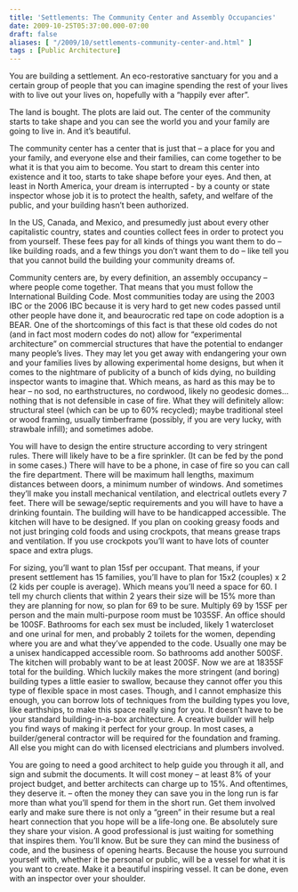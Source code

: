 ```yaml
---
title: 'Settlements: The Community Center and Assembly Occupancies'
date: 2009-10-25T05:37:00.000-07:00
draft: false
aliases: [ "/2009/10/settlements-community-center-and.html" ]
tags : [Public Architecture]
---
```


You are building a settlement. An eco-restorative sanctuary for you and a certain group of people that you can imagine spending the rest of your lives with to live out your lives on, hopefully with a “happily ever after”.  
  
The land is bought. The plots are laid out. The center of the community starts to take shape and you can see the world you and your family are going to live in. And it’s beautiful.  
  
The community center has a center that is just that – a place for you and your family, and everyone else and their families, can come together to be what it is that you aim to become. You start to dream this center into existence and it too, starts to take shape before your eyes. And then, at least in North America, your dream is interrupted - by a county or state inspector whose job it is to protect the health, safety, and welfare of the public, and your building hasn’t been authorized.  
  
In the US, Canada, and Mexico, and presumedly just about every other capitalistic country, states and counties collect fees in order to protect you from yourself. These fees pay for all kinds of things you want them to do – like building roads, and a few things you don’t want them to do – like tell you that you cannot build the building your community dreams of.  
  
Community centers are, by every definition, an assembly occupancy – where people come together. That means that you must follow the International Building Code. Most communities today are using the 2003 IBC or the 2006 IBC because it is very hard to get new codes passed until other people have done it, and beaurocratic red tape on code adoption is a BEAR. One of the shortcomings of this fact is that these old codes do not (and in fact most modern codes do not) allow for “experimental architecture” on commercial structures that have the potential to endanger many people’s lives. They may let you get away with endangering your own and your families lives by allowing experimental home designs, but when it comes to the nightmare of publicity of a bunch of kids dying, no building inspector wants to imagine that. Which means, as hard as this may be to hear – no sod, no earthstructures, no cordwood, likely no geodesic domes… nothing that is not defensible in case of fire. What they will definitely allow: structural steel (which can be up to 60% recycled); maybe traditional steel or wood framing, usually timberframe (possibly, if you are very lucky, with strawbale infill); and sometimes adobe.  
  
You will have to design the entire structure according to very stringent rules. There will likely have to be a fire sprinkler. (It can be fed by the pond in some cases.) There will have to be a phone, in case of fire so you can call the fire department. There will be maximum hall lengths, maximum distances between doors, a minimum number of windows. And sometimes they’ll make you install mechanical ventilation, and electrical outlets every 7 feet. There will be sewage/septic requirements and you will have to have a drinking fountain. The building will have to be handicapped accessible. The kitchen will have to be designed. If you plan on cooking greasy foods and not just bringing cold foods and using crockpots, that means grease traps and ventilation. If you use crockpots you’ll want to have lots of counter space and extra plugs.  
  
For sizing, you’ll want to plan 15sf per occupant. That means, if your present settlement has 15 families, you’ll have to plan for 15x2 (couples) x 2 (2 kids per couple is average). Which means you’ll need a space for 60. I tell my church clients that within 2 years their size will be 15% more than they are planning for now, so plan for 69 to be sure. Multiply 69 by 15SF per person and the main multi-purpose room must be 1035SF. An office should be 100SF. Bathrooms for each sex must be included, likely 1 watercloset and one urinal for men, and probably 2 toilets for the women, depending where you are and what they’ve appended to the code. Usually one may be a unisex handicapped accessible room. So bathrooms add another 500SF. The kitchen will probably want to be at least 200SF. Now we are at 1835SF total for the building. Which luckily makes the more stringent (and boring) building types a little easier to swallow, because they cannot offer you this type of flexible space in most cases. Though, and I cannot emphasize this enough, you can borrow lots of techniques from the building types you love, like earthships, to make this space really sing for you. It doesn’t have to be your standard building-in-a-box architecture. A creative builder will help you find ways of making it perfect for your group. In most cases, a builder/general contractor will be required for the foundation and framing. All else you might can do with licensed electricians and plumbers involved.  
  
You are going to need a good architect to help guide you through it all, and sign and submit the documents. It will cost money – at least 8% of your project budget, and better architects can charge up to 15%. And oftentimes, they deserve it. – often the money they can save you in the long run is far more than what you’ll spend for them in the short run. Get them involved early and make sure there is not only a “green” in their resume but a real heart connection that you hope will be a life-long one. Be absolutely sure they share your vision. A good professional is just waiting for something that inspires them. You’ll know. But be sure they can mind the business of code, and the business of opening hearts. Because the house you surround yourself with, whether it be personal or public, will be a vessel for what it is you want to create. Make it a beautiful inspiring vessel. It can be done, even with an inspector over your shoulder.